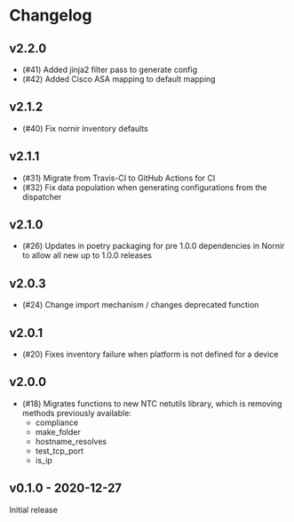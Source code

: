 # Changelog

## v2.2.0

- (#41) Added jinja2 filter pass to generate config
- (#42) Added Cisco ASA mapping to default mapping

## v2.1.2

- (#40) Fix nornir inventory defaults

## v2.1.1

- (#31) Migrate from Travis-CI to GitHub Actions for CI
- (#32) Fix data population when generating configurations from the dispatcher

## v2.1.0

- (#26) Updates in poetry packaging for pre 1.0.0 dependencies in Nornir to allow all new up to 1.0.0 releases

## v2.0.3

- (#24) Change import mechanism / changes deprecated function

## v2.0.1

- (#20) Fixes inventory failure when platform is not defined for a device
## v2.0.0

- (#18) Migrates functions to new NTC netutils library, which is removing methods previously available:
  - compliance
  - make_folder
  - hostname_resolves
  - test_tcp_port
  - is_ip

## v0.1.0 - 2020-12-27

Initial release
